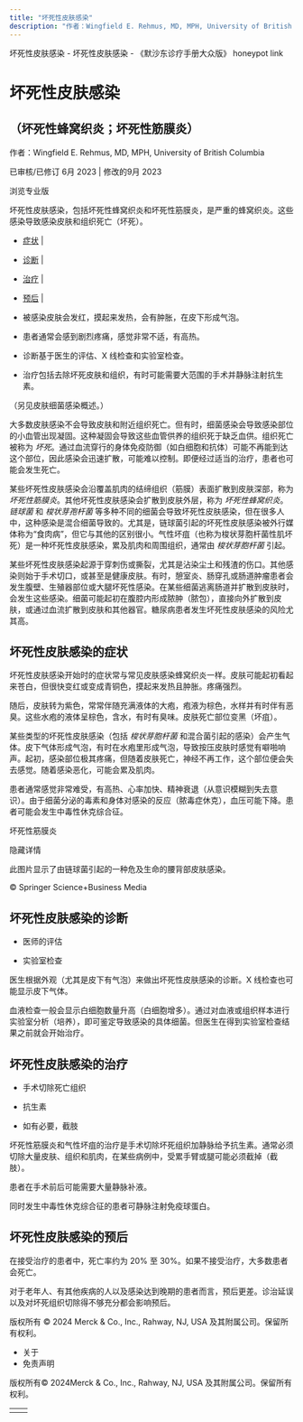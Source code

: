 ```yaml
---
title: "坏死性皮肤感染"
description: "作者：Wingfield E. Rehmus, MD, MPH, University of British Columbia"
---
```


﻿坏死性皮肤感染 \- 坏死性皮肤感染 \- 《默沙东诊疗手册大众版》 honeypot link

# 坏死性皮肤感染

## （坏死性蜂窝织炎；坏死性筋膜炎）

作者：Wingfield E. Rehmus, MD, MPH, University of British Columbia

已审核/已修订 6月 2023 \| 修改的9月 2023

浏览专业版

坏死性皮肤感染，包括坏死性蜂窝织炎和坏死性筋膜炎，是严重的蜂窝织炎。这些感染导致感染皮肤和组织死亡（坏死）。

- [症状](#症状_v793223_zh) \|
- [诊断](#诊断_v36937168_zh) \|
- [治疗](#治疗_v36937171_zh) \|
- [预后](#预后_v793234_zh) \|

- 被感染皮肤会发红，摸起来发热，会有肿胀，在皮下形成气泡。

- 患者通常会感到剧烈疼痛，感觉非常不适，有高热。

- 诊断基于医生的评估、X 线检查和实验室检查。

- 治疗包括去除坏死皮肤和组织，有时可能需要大范围的手术并静脉注射抗生素。


（另见皮肤细菌感染概述。）

大多数皮肤感染不会导致皮肤和附近组织死亡。但有时，细菌感染会导致感染部位的小血管出现凝固。这种凝固会导致这些血管供养的组织死于缺乏血供。组织死亡被称为 _坏死_。通过血流穿行的身体免疫防御（如白细胞和抗体）可能不再能到达这个部位，因此感染会迅速扩散，可能难以控制。即便经过适当的治疗，患者也可能会发生死亡。

某些坏死性皮肤感染会沿覆盖肌肉的结缔组织（筋膜）表面扩散到皮肤深部，称为 _坏死性筋膜炎_。其他坏死性皮肤感染会扩散到皮肤外层，称为 _坏死性蜂窝织炎_。 _链球菌_ 和 _梭状芽孢杆菌_ 等多种不同的细菌会导致坏死性皮肤感染，但在很多人中，这种感染是混合细菌导致的。尤其是，链球菌引起的坏死性皮肤感染被外行媒体称为“食肉病”，但它与其他的区别很小。气性坏疽（也称为梭状芽胞杆菌性肌坏死）是一种坏死性皮肤感染，累及肌肉和周围组织，通常由 _梭状芽胞杆菌_ 引起。

某些坏死性皮肤感染起源于穿刺伤或撕裂，尤其是沾染尘土和残渣的伤口。其他感染则始于手术切口，或甚至是健康皮肤。有时，憩室炎、肠穿孔或肠道肿瘤患者会发生腹壁、生殖器部位或大腿坏死性感染。在某些细菌逃离肠道并扩散到皮肤时，会发生这些感染。细菌可能起初在腹腔内形成脓肿（脓包），直接向外扩散到皮肤，或通过血流扩散到皮肤和其他器官。糖尿病患者发生坏死性皮肤感染的风险尤其高。

## 坏死性皮肤感染的症状

坏死性皮肤感染开始时的症状常与常见皮肤感染蜂窝织炎一样。皮肤可能起初看起来苍白，但很快变红或变成青铜色，摸起来发热且肿胀。疼痛强烈。

随后，皮肤转为紫色，常常伴随充满液体的大疱，疱液为棕色，水样并有时伴有恶臭。这些水疱的液体呈棕色，含水，有时有臭味。皮肤死亡部位变黑（坏疽）。

某些类型的坏死性皮肤感染（包括 _梭状芽胞杆菌_ 和混合菌引起的感染）会产生气体。皮下气体形成气泡，有时在水疱里形成气泡，导致按压皮肤时感觉有噼啪响声。起初，感染部位极其疼痛，但随着皮肤死亡，神经不再工作，这个部位便会失去感觉。随着感染恶化，可能会累及肌肉。

患者通常感觉非常难受，有高热、心率加快、精神衰退（从意识模糊到失去意识）。由于细菌分泌的毒素和身体对感染的反应（脓毒症休克），血压可能下降。患者可能会发生中毒性休克综合征。

坏死性筋膜炎



隐藏详情

此图片显示了由链球菌引起的一种危及生命的腰背部皮肤感染。

© Springer Science+Business Media

## 坏死性皮肤感染的诊断

- 医师的评估

- 实验室检查


医生根据外观（尤其是皮下有气泡）来做出坏死性皮肤感染的诊断。X 线检查也可能显示皮下气体。

血液检查一般会显示白细胞数量升高（白细胞增多）。通过对血液或组织样本进行实验室分析（培养），即可鉴定导致感染的具体细菌。但医生在得到实验室检查结果之前就会开始治疗。

## 坏死性皮肤感染的治疗

- 手术切除死亡组织

- 抗生素

- 如有必要，截肢


坏死性筋膜炎和气性坏疽的治疗是手术切除坏死组织加静脉给予抗生素。通常必须切除大量皮肤、组织和肌肉，在某些病例中，受累手臂或腿可能必须截掉（截肢）。

患者在手术前后可能需要大量静脉补液。

同时发生中毒性休克综合征的患者可静脉注射免疫球蛋白。

## 坏死性皮肤感染的预后

在接受治疗的患者中，死亡率约为 20% 至 30%。如果不接受治疗，大多数患者会死亡。

对于老年人、有其他疾病的人以及感染达到晚期的患者而言，预后更差。诊治延误以及对坏死组织切除得不够充分都会影响预后。



版权所有 © 2024
Merck & Co., Inc., Rahway, NJ, USA 及其附属公司。保留所有权利。

- 关于
- 免责声明

版权所有© 2024Merck & Co., Inc., Rahway, NJ, USA 及其附属公司。保留所有权利。

|     |     |
| --- | --- |
|  |  |